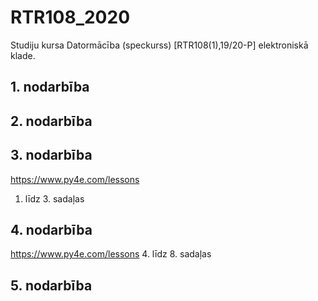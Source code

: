 # RTR108_2020

Studiju kursa Datormācība (speckurss) [RTR108(1),19/20-P] elektroniskā klade.

## 1. nodarbība

## 2. nodarbība

## 3. nodarbība

https://www.py4e.com/lessons 
1. līdz 3. sadaļas

## 4. nodarbība

https://www.py4e.com/lessons 
4. līdz 8. sadaļas

## 5. nodarbība